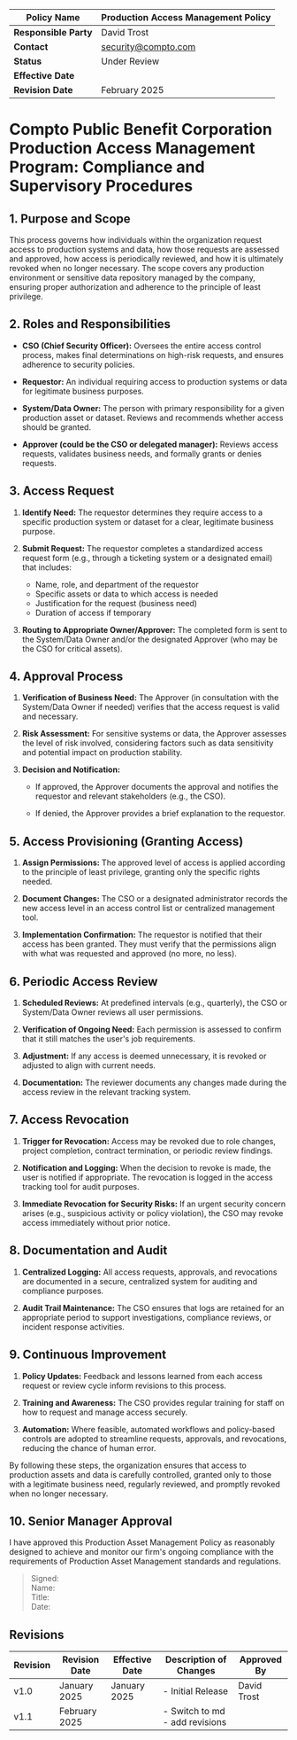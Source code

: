 | **Policy Name**       | Production Access Management Policy |
| --------------------- | ----------------------------------- |
| **Responsible Party** | David Trost                         |
| **Contact**           | [security@compto.com][0]            |
| **Status**            | Under Review                        |
| **Effective Date**    |                                     |
| **Revision Date**     | February 2025                       |

# Compto Public Benefit Corporation Production Access Management Program: Compliance and Supervisory Procedures

## 1. Purpose and Scope

This process governs how individuals within the organization request
access to production systems and data, how those requests are assessed
and approved, how access is periodically reviewed, and how it is
ultimately revoked when no longer necessary. The scope covers any
production environment or sensitive data repository managed by the
company, ensuring proper authorization and adherence to the principle of
least privilege.

## 2. Roles and Responsibilities

-   **CSO (Chief Security Officer):** Oversees the entire access control
    process, makes final determinations on high-risk requests, and
    ensures adherence to security policies.

-   **Requestor:** An individual requiring access to production systems
    or data for legitimate business purposes.

-   **System/Data Owner:** The person with primary responsibility for a
    given production asset or dataset. Reviews and recommends whether
    access should be granted.

-   **Approver (could be the CSO or delegated manager):** Reviews access
    requests, validates business needs, and formally grants or denies
    requests.

## 3. Access Request

1.  **Identify Need:** The requestor determines they require access to a
    specific production system or dataset for a clear, legitimate
    business purpose.

2.  **Submit Request:** The requestor completes a standardized access
    request form (e.g., through a ticketing system or a designated
    email) that includes:

    -   Name, role, and department of the requestor
    -   Specific assets or data to which access is needed
    -   Justification for the request (business need)
    -   Duration of access if temporary

3.  **Routing to Appropriate Owner/Approver:** The completed form is
    sent to the System/Data Owner and/or the designated Approver (who
    may be the CSO for critical assets).

## 4. Approval Process

1.  **Verification of Business Need:** The Approver (in consultation
    with the System/Data Owner if needed) verifies that the access
    request is valid and necessary.

2.  **Risk Assessment:** For sensitive systems or data, the Approver
    assesses the level of risk involved, considering factors such as
    data sensitivity and potential impact on production stability.

3.  **Decision and Notification:**

    -   If approved, the Approver documents the approval and notifies
        the requestor and relevant stakeholders (e.g., the CSO).

    -   If denied, the Approver provides a brief explanation to the
        requestor.

## 5. Access Provisioning (Granting Access)

1.  **Assign Permissions:** The approved level of access is applied
    according to the principle of least privilege, granting only the
    specific rights needed.

2.  **Document Changes:** The CSO or a designated administrator records
    the new access level in an access control list or centralized
    management tool.

3.  **Implementation Confirmation:** The requestor is notified that
    their access has been granted. They must verify that the permissions
    align with what was requested and approved (no more, no less).

## 6. Periodic Access Review

1.  **Scheduled Reviews:** At predefined intervals (e.g., quarterly),
    the CSO or System/Data Owner reviews all user permissions.

2.  **Verification of Ongoing Need:** Each permission is assessed to
    confirm that it still matches the user's job requirements.

3.  **Adjustment:** If any access is deemed unnecessary, it is revoked
    or adjusted to align with current needs.

4.  **Documentation:** The reviewer documents any changes made during
    the access review in the relevant tracking system.

## 7. Access Revocation

1.  **Trigger for Revocation:** Access may be revoked due to role
    changes, project completion, contract termination, or periodic
    review findings.

2.  **Notification and Logging:** When the decision to revoke is made,
    the user is notified if appropriate. The revocation is logged in the
    access tracking tool for audit purposes.

3.  **Immediate Revocation for Security Risks:** If an urgent security
    concern arises (e.g., suspicious activity or policy violation), the
    CSO may revoke access immediately without prior notice.

## 8. Documentation and Audit

1.  **Centralized Logging:** All access requests, approvals, and
    revocations are documented in a secure, centralized system for
    auditing and compliance purposes.

2.  **Audit Trail Maintenance:** The CSO ensures that logs are retained
    for an appropriate period to support investigations, compliance
    reviews, or incident response activities.

## 9. Continuous Improvement

1.  **Policy Updates:** Feedback and lessons learned from each access
    request or review cycle inform revisions to this process.

2.  **Training and Awareness:** The CSO provides regular training for
    staff on how to request and manage access securely.

3.  **Automation:** Where feasible, automated workflows and policy-based
    controls are adopted to streamline requests, approvals, and
    revocations, reducing the chance of human error.

By following these steps, the organization ensures that access to
production assets and data is carefully controlled, granted only to
those with a legitimate business need, regularly reviewed, and promptly
revoked when no longer necessary.

## 10. Senior Manager Approval

I have approved this Production Asset Management Policy as reasonably
designed to achieve and monitor our firm's ongoing compliance with the
requirements of Production Asset Management standards and regulations.

> Signed:  
> Name:  
> Title:  
> Date:

[0]: mailto:security@compto.com "mailto:security@compto.com"

## Revisions

| **Revision** | **Revision Date** | **Effective Date** | **Description of Changes**     | **Approved By** |
| ------------ | ----------------- | ------------------ | ------------------------------ | --------------- |
| v1.0         | January 2025      | January 2025       | - Initial Release              | David Trost     |
| v1.1         | February 2025     |                    | - Switch to md - add revisions |                 |
